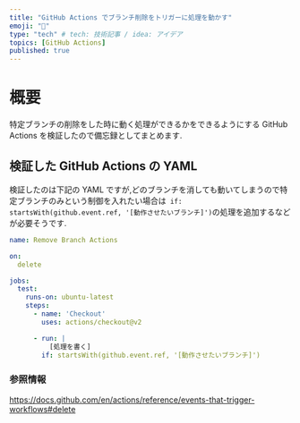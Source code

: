 ```yaml
---
title: "GitHub Actions でブランチ削除をトリガーに処理を動かす"
emoji: "📝"
type: "tech" # tech: 技術記事 / idea: アイデア
topics: [GitHub Actions]
published: true
---
```

# 概要
特定ブランチの削除をした時に動く処理ができるかをできるようにする GitHub Actions を検証したので備忘録としてまとめます.

## 検証した GitHub Actions の YAML
検証したのは下記の YAML ですが,どのブランチを消しても動いてしまうので特定ブランチのみという制御を入れたい場合は` if: startsWith(github.event.ref, '[動作させたいブランチ]')`の処理を追加するなどが必要そうです.

```yaml
name: Remove Branch Actions

on:
  delete

jobs:
  test:
    runs-on: ubuntu-latest
    steps:
      - name: 'Checkout'
        uses: actions/checkout@v2

      - run: |
          [処理を書く]
        if: startsWith(github.event.ref, '[動作させたいブランチ]')
```

### 参照情報
https://docs.github.com/en/actions/reference/events-that-trigger-workflows#delete